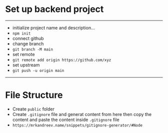 # Set up backend project
---
- initialize project name and description...
- ``` npm init ```
- connect github
- change branch
- ``` git branch -M main ```
- set remote
- ``` git remote add origin https://github.com/xyz ```
- set upstream
- ```git push -u origin main```
---
# File Structure
- Create `public` folder
- Create `.gitignore` file and generat content from here then copy the content and paste the content inside `.gitignore` file 
- ```https://mrkandreev.name/snippets/gitignore-generator/#Node```
  
